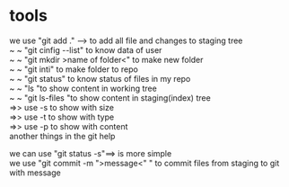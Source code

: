 # tools 

we use "git add ." --> to add all file and changes to staging tree <br> 
~   ~  "git cinfig --list" to know data of user <br>
~   ~  "git mkdir >name of folder<" to make new folder <br>
~   ~  "git inti" to make folder to repo<br>
~   ~  "git status" to know status of files in my repo<br>
~   ~  "ls "to show content in working tree   <br>
~   ~  "git ls-files "to show content in staging(index) tree   <br>
        =>> use -s to show with size <br>
        =>> use -t to show with type <br>
        =>> use -p to show with content <br>
        another things in the git help <br>

we can use "git status -s"==> is more simple<br>
we use "git commit -m ">message<" " to commit files from staging to git with message


